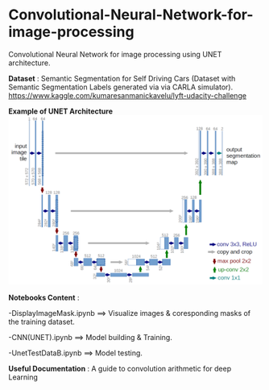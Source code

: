 # Convolutional-Neural-Network-for-image-processing
Convolutional Neural Network for image processing using UNET architecture.

**Dataset** : Semantic Segmentation for Self Driving Cars (Dataset with Semantic Segmentation Labels generated via via CARLA simulator).
   https://www.kaggle.com/kumaresanmanickavelu/lyft-udacity-challenge

**Example of UNET Architecture**
 ![alt test](u-net-architecture.png)
 
 **Notebooks Content** :
 
   -DisplayImageMask.ipynb ==> Visualize images & coresponding masks of the training dataset.
   
   -CNN(UNET).ipynb ==> Model building & Training.
   
   -UnetTestDataB.ipynb ==> Model testing.
   
  **Useful Documentation** : A guide to convolution arithmetic for deep Learning
   
 
   
 
 
